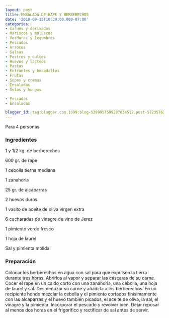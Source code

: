 ```yaml
---
layout: post
title: ENSALADA DE RAPE Y BERBERECHOS
date: '2010-09-15T10:30:00.000-07:00'
categories:
- Carnes y derivados
- Mariscos y moluscos
- Verduras y legumbres
- Pescados
- Arroces
- Salsas
- Postres y dulces
- Huevos y lacteos
- Pastas
- Entrantes y bocadillos
- Frutas
- Sopas y cremas
- Ensaladas
- Setas y hongos

- Pescados
- Ensaladas

blogger_id: tag:blogger.com,1999:blog-5299957599287034512.post-5723576245184835650
---
```


Para 4 personas.

<h3>Ingredientes</h3>

1 y 1/2 kg. de berberechos

600 gr. de rape

1 cebolla tierna mediana

1 zanahoria

25 gr. de alcaparras

2 huevos duros

1 vasito de aceite de oliva virgen extra

6 cucharadas de vinagre de vino de Jerez

1 pimiento verde fresco

1 hoja de laurel

Sal y pimienta molida

<h3>Preparación</h3>

Colocar los berberechos en agua con sal para que expulsen la tierra durante tres horas. Abrirlos al vapor y separar las cáscaras de su carne. Cocer el rape en un caldo corto con una zanahoria, una cebolla, una hoja de laurel y sal. Desmenuzar su carne y añadirla a los berberechos. En un recipiente hondo mezclar la cebolla y el pimiento cortados finísimamente con las alcaparras y el huevo también picados, el aceite de oliva, la sal, el vinagre y la pimienta. Incorporar el pescado y revolver bien. Dejar reposar al menos dos horas en el frigorífico y rectificar de sal antes de servir.

